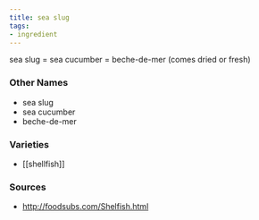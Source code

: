 ```yaml
---
title: sea slug
tags:
- ingredient
---
```

sea slug = sea cucumber = beche-de-mer (comes dried or fresh)

### Other Names

* sea slug
* sea cucumber
* beche-de-mer

### Varieties

* [[shellfish]]

### Sources
* http://foodsubs.com/Shelfish.html
